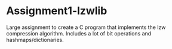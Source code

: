 # Assignment1-lzwlib


Large assignment to create a C program that implements the lzw compression algorithm. Includes a lot of bit operations and hashmaps/dictionaries.
